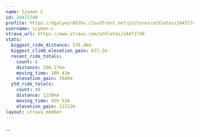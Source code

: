 ```yaml
---
name: Szymon C
id: 24471740
profile: https://dgalywyr863hv.cloudfront.net/pictures/athletes/24471740/7213253/2/large.jpg
username: szymon-c
strava_url: https://www.strava.com/athletes/24471740
stats:
  biggest_ride_distance: 176.4km
  biggest_climb_elevation_gain: 637.2m
  recent_ride_totals:
    count: 6
    distance: 280.27km
    moving_time: 10h 43m
    elevation_gain: 1845m
  ytd_ride_totals:
    count: 40
    distance: 1230km
    moving_time: 45h 52m
    elevation_gain: 11212m
layout: strava_member
--- 
```

...
